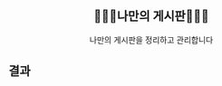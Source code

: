 <div align="center">
<h2> 🧑🏻‍💻나만의 게시판🧑🏻‍💻 </h2>
나만의 게시판을 정리하고 관리합니다 
</div>

<h2>결과</h2>
<img src="
